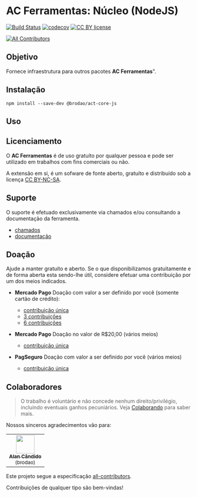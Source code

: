 # AC Ferramentas: Núcleo (NodeJS)

[![Build Status](https://travis-ci.org/brodao/act-core-js.svg?branch=master)](https://www.travis-ci.org/github/brodao/act-core-js)
[![codecov](https://codecov.io/gh/brodao/act-core-js/branch/master/graph/badge.svg)](https://codecov.io/gh/brodao/act-core-js)
[![CC BY license](https://img.shields.io/badge/license-CC%20BY-%2327ad79)](https://creativecommons.org/licenses/by/4.0/)
<!-- ALL-CONTRIBUTORS-BADGE:START - Do not remove or modify this section -->
[![All Contributors](https://img.shields.io/badge/all_contributors-1-orange.svg?style=flat-square)](#contributors)
<!-- ALL-CONTRIBUTORS-BADGE:END -->

## Objetivo

Fornece infraestrutura para outros pacotes **AC Ferramentas**".

## Instalação

```terminal
npm install --save-dev @brodao/act-core-js
```

## Uso

## Licenciamento

O **AC Ferramentas** é de uso gratuíto por qualquer pessoa e pode ser utilizado em trabalhos com fins comerciais ou não.

A extensão em si, é um sofware de fonte aberto, gratuíto e distribuí­do sob a licença [CC BY-NC-SA](LICENSE).

## Suporte

O suporte é efetuado exclusivamente via chamados e/ou consultando a documentação da ferramenta.

-   [chamados](https://github.com/brodao/act-core-js/issues?status=new&status=open)
-   [documentação](https://github.com/brodao/act-core-js/wiki/)

## Doação

Ajude a manter gratuíto e aberto. Se o que disponibilizamos gratuitamente e de forma aberta esta sendo-lhe útil, considere efetuar uma contribuição por um dos meios indicados.

-   **Mercado Pago** Doação com valor a ser definido por você (somente cartão de crédito):
    * [contribuição única](http://mpago.la/1sWXCjq)
    * [3 contribuições](http://mpago.la/2WWNAp5)
    * [6 contribuições](http://mpago.la/2WHLJ5S)
    
-   **Mercado Pago** Doação no valor de R\$20,00 (vários meios)
    * [contribuição única](https://www.mercadopago.com.br/checkout/v1/redirect?pref_id=265489088-d6ac3c3d-26ec-4b32-9e61-1a6f67f46880)
    
-   **PagSeguro** Doação com valor a ser definido por você (vários meios)
    * [contribuição única](https://pagseguro.uol.com.br/checkout/nc/nl/donation/sender-identification.jhtml?t=ed1ce6a52728d7cc3f98b07dd597573b7db955e85faff6ff5da31c3d3b58266b&e=true#rmcl)

## <a name=contributors>Colaboradores</a>

> O trabalho é voluntário e não concede nenhum direito/privilégio, incluindo eventuais ganhos pecuniários. Veja [Colaborando](CONTRIBUTING.MD) para saber mais.

Nossos sinceros agradecimentos vão para:

<!-- ALL-CONTRIBUTORS-LIST:START - Do not remove or modify this section -->
<!-- prettier-ignore-start -->
<!-- markdownlint-disable -->
<table>
  <tr>
    <td align="center"><a href="https://github.com/brodao" target="_brank"><img src="https://avatars0.githubusercontent.com/u/949914?v=4" width="50px;" alt=""/><br /><sub><b>Alan Cândido</b><br>(brodao)</sub></a></td>
  </tr>
</table>

<!-- markdownlint-enable -->
<!-- prettier-ignore-end -->
<!-- ALL-CONTRIBUTORS-LIST:END -->

Este projeto segue a especificação [all-contributors](https://github.com/all-contributors/all-contributors).

Contribuições de qualquer tipo são bem-vindas!
